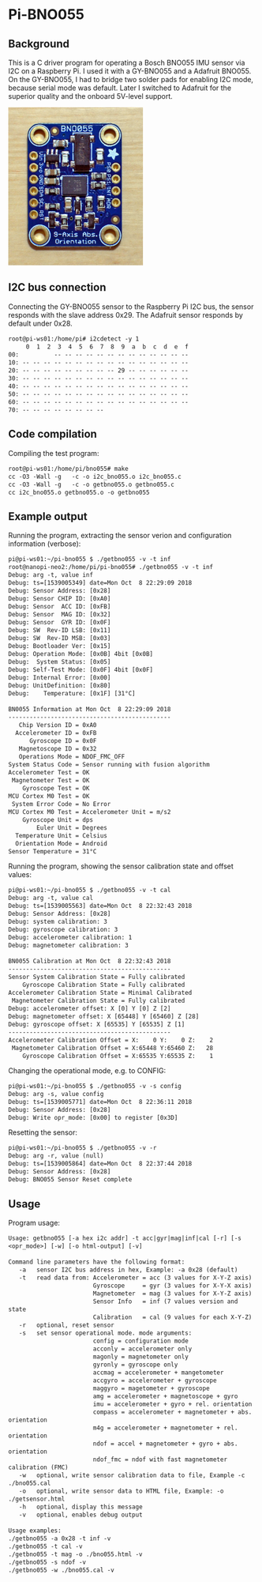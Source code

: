 # Pi-BNO055

## Background

This is a C driver program for operating a Bosch BNO055 IMU sensor via I2C on a Raspberry Pi. I used it with a GY-BNO055 and a Adafruit BNO055. On the GY-BNO055, I had to bridge two solder pads for enabling I2C mode, because serial mode was default.  Later I switched to Adafruit for the superior quality and the onboard 5V-level support.

<img src="ada-bno055.png" height="320px" width="273px">

## I2C bus connection

Connecting the GY-BNO055 sensor to the Raspberry Pi I2C bus, the sensor responds with the slave address 0x29. The Adafruit sensor responds by default under 0x28.

```
root@pi-ws01:/home/pi# i2cdetect -y 1
     0  1  2  3  4  5  6  7  8  9  a  b  c  d  e  f
00:          -- -- -- -- -- -- -- -- -- -- -- -- --
10: -- -- -- -- -- -- -- -- -- -- -- -- -- -- -- --
20: -- -- -- -- -- -- -- -- -- 29 -- -- -- -- -- --
30: -- -- -- -- -- -- -- -- -- -- -- -- -- -- -- --
40: -- -- -- -- -- -- -- -- -- -- -- -- -- -- -- --
50: -- -- -- -- -- -- -- -- -- -- -- -- -- -- -- --
60: -- -- -- -- -- -- -- -- -- -- -- -- -- -- -- --
70: -- -- -- -- -- -- -- --
```

## Code compilation

Compiling the test program:
````
root@pi-ws01:/home/pi/bno055# make
cc -O3 -Wall -g   -c -o i2c_bno055.o i2c_bno055.c
cc -O3 -Wall -g   -c -o getbno055.o getbno055.c
cc i2c_bno055.o getbno055.o -o getbno055
````

## Example output

Running the program, extracting the sensor verion and configuration information (verbose):
```
pi@pi-ws01:~/pi-bno055 $ ./getbno055 -v -t inf
root@nanopi-neo2:/home/pi/pi-bno055# ./getbno055 -v -t inf
Debug: arg -t, value inf
Debug: ts=[1539005349] date=Mon Oct  8 22:29:09 2018
Debug: Sensor Address: [0x28]
Debug: Sensor CHIP ID: [0xA0]
Debug: Sensor  ACC ID: [0xFB]
Debug: Sensor  MAG ID: [0x32]
Debug: Sensor  GYR ID: [0x0F]
Debug: SW  Rev-ID LSB: [0x11]
Debug: SW  Rev-ID MSB: [0x03]
Debug: Bootloader Ver: [0x15]
Debug: Operation Mode: [0x0B] 4bit [0x0B]
Debug:  System Status: [0x05]
Debug: Self-Test Mode: [0x0F] 4bit [0x0F]
Debug: Internal Error: [0x00]
Debug: UnitDefinition: [0x80]
Debug:    Temperature: [0x1F] [31°C]

BN0055 Information at Mon Oct  8 22:29:09 2018
----------------------------------------------
   Chip Version ID = 0xA0
  Accelerometer ID = 0xFB
      Gyroscope ID = 0x0F
   Magnetoscope ID = 0x32
   Operations Mode = NDOF_FMC_OFF
System Status Code = Sensor running with fusion algorithm
Accelerometer Test = OK
 Magnetometer Test = OK
    Gyroscope Test = OK
MCU Cortex M0 Test = OK
 System Error Code = No Error
MCU Cortex M0 Test = Accelerometer Unit = m/s2
    Gyroscope Unit = dps
        Euler Unit = Degrees
  Temperature Unit = Celsius
  Orientation Mode = Android
Sensor Temperature = 31°C
```

Running the program, showing the sensor calibration state and offset values:
```
pi@pi-ws01:~/pi-bno055 $ ./getbno055 -v -t cal
Debug: arg -t, value cal
Debug: ts=[1539005563] date=Mon Oct  8 22:32:43 2018
Debug: Sensor Address: [0x28]
Debug: system calibration: 3
Debug: gyroscope calibration: 3
Debug: accelerometer calibration: 1
Debug: magnetometer calibration: 3

BN0055 Calibration at Mon Oct  8 22:32:43 2018
----------------------------------------------
Sensor System Calibration State = Fully calibrated
    Gyroscope Calibration State = Fully calibrated
Accelerometer Calibration State = Minimal Calibrated
 Magnetometer Calibration State = Fully calibrated
Debug: accelerometer offset: X [0] Y [0] Z [2]
Debug: magnetometer offset: X [65448] Y [65460] Z [28]
Debug: gyroscope offset: X [65535] Y [65535] Z [1]
----------------------------------------------
Accelerometer Calibration Offset = X:    0 Y:    0 Z:    2
 Magnetometer Calibration Offset = X:65448 Y:65460 Z:   28
    Gyroscope Calibration Offset = X:65535 Y:65535 Z:    1
```

Changing the operational mode, e.g. to CONFIG:
```
pi@pi-ws01:~/pi-bno055 $ ./getbno055 -v -s config
Debug: arg -s, value config
Debug: ts=[1539005771] date=Mon Oct  8 22:36:11 2018
Debug: Sensor Address: [0x28]
Debug: Write opr_mode: [0x00] to register [0x3D]
```

Resetting the sensor:
```
pi@pi-ws01:~/pi-bno055 $ ./getbno055 -v -r
Debug: arg -r, value (null)
Debug: ts=[1539005864] date=Mon Oct  8 22:37:44 2018
Debug: Sensor Address: [0x28]
Debug: BNO055 Sensor Reset complete
```

## Usage

Program usage:
```
Usage: getbno055 [-a hex i2c addr] -t acc|gyr|mag|inf|cal [-r] [-s <opr_mode>] [-w] [-o html-output] [-v]

Command line parameters have the following format:
   -a   sensor I2C bus address in hex, Example: -a 0x28 (default)
   -t   read data from: Accelerometer = acc (3 values for X-Y-Z axis)
                        Gyroscope     = gyr (3 values for X-Y-X axis)
                        Magnetometer  = mag (3 values for X-Y-Z axis)
                        Sensor Info   = inf (7 values version and state
                        Calibration   = cal (9 values for each X-Y-Z)
   -r   optional, reset sensor
   -s   set sensor operational mode. mode arguments:
                        config = configuration mode
                        acconly = accelerometer only
                        magonly = magnetometer only
                        gyronly = gyroscope only
                        accmag = accelerometer + mangetometer
                        accgyro = accelerometer + gyroscope
                        maggyro = magetometer + gyroscope
                        amg = accelerometer + magnetoscope + gyro
                        imu = accelerometer + gyro + rel. orientation
                        compass = accelerometer + magnetometer + abs. orientation
                        m4g = accelerometer + magnetometer + rel. orientation
                        ndof = accel + magnetometer + gyro + abs. orientation
                        ndof_fmc = ndof with fast magnetometer calibration (FMC)
   -w   optional, write sensor calibration data to file, Example -c ./bno055.cal
   -o   optional, write sensor data to HTML file, Example: -o ./getsensor.html
   -h   optional, display this message
   -v   optional, enables debug output

Usage examples:
./getbno055 -a 0x28 -t inf -v
./getbno055 -t cal -v
./getbno055 -t mag -o ./bno055.html -v
./getbno055 -s ndof -v
./getbno055 -w ./bno055.cal -v
```
